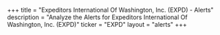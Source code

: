 +++
title = "Expeditors International Of Washington, Inc. (EXPD) - Alerts"
description = "Analyze the Alerts for Expeditors International Of Washington, Inc. (EXPD)"
ticker = "EXPD"
layout = "alerts"
+++

